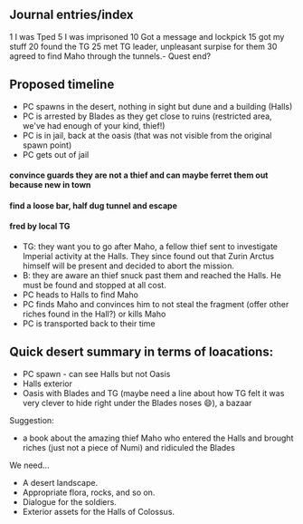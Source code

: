 ## Journal entries/index
1 I was Tped
5 I was imprisoned
10 Got a message and lockpick
15 got my stuff
20 found the TG
25 met TG leader, unpleasant surpise for them
30 agreed to find Maho through the tunnels.- Quest end?

## Proposed timeline
- PC spawns in the desert, nothing in sight but dune and a building (Halls)
- PC is arrested by Blades as they get close to ruins (restricted area, we've had enough of your kind, thief!)
- PC is in jail, back at the oasis (that was not visible from the original spawn point)
- PC gets out of jail
#### convince guards they are not a thief and can maybe ferret them out because new in town
#### find a loose bar, half dug tunnel and escape
#### fred by local TG
- TG: they want you to go after Maho, a fellow thief sent to investigate Imperial activity at the Halls. They since found out that Zurin Arctus himself will be present and decided to abort the mission.
- B: they are aware an thief snuck past them and reached the Halls. He must be found and stopped at all cost.
- PC heads to Halls to find Maho
- PC finds Maho and convinces him to not steal the fragment (offer other riches found in the Hall?) or kills Maho
- PC is transported back to their time

## Quick desert summary in terms of loacations:
- PC spawn  - can see Halls but not Oasis
- Halls exterior
- Oasis with Blades and TG (maybe need a line about how TG felt it was very clever to hide right under the Blades noses 😄), a bazaar

Suggestion: 
- a book about the amazing thief Maho who entered the Halls and brought riches (just not a piece of Numi) and ridiculed the Blades

We need...
- A desert landscape.
- Appropriate flora, rocks, and so on.
- Dialogue for the soldiers.
- Exterior assets for the Halls of Colossus.